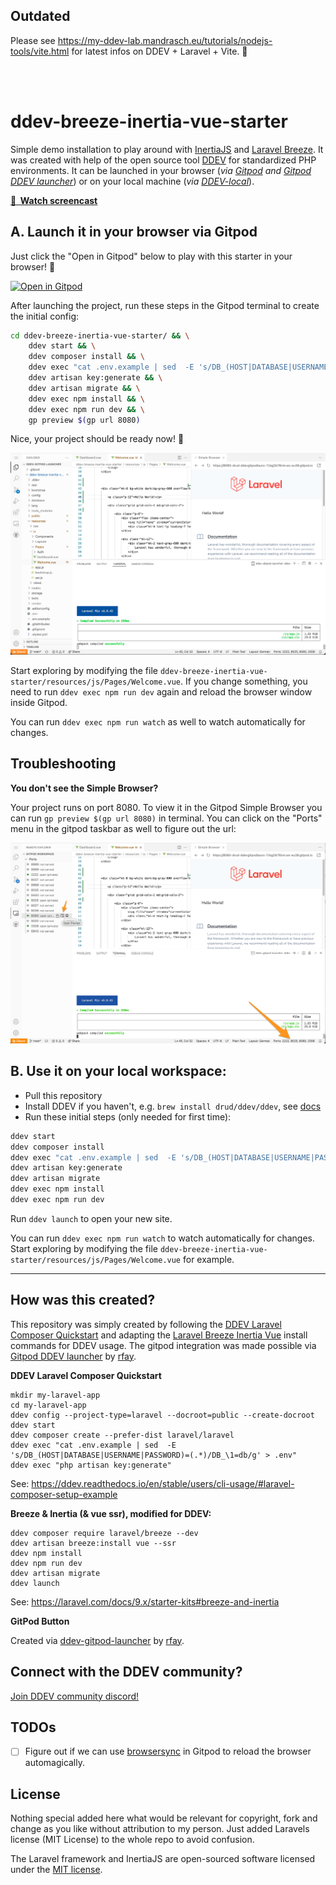 ## Outdated

Please see https://my-ddev-lab.mandrasch.eu/tutorials/nodejs-tools/vite.html for latest infos on DDEV + Laravel + Vite. 🚀

<br>
<br>

# ddev-breeze-inertia-vue-starter

Simple demo installation to play around with [InertiaJS](https://inertiajs.com/) and [Laravel Breeze](https://laravel.com/docs/9.x/starter-kits#breeze-and-inertia). It was created with help of the open source tool [DDEV](https://ddev.readthedocs.io/en/stable/) for standardized PHP environments. It can be launched in your browser (_via [Gitpod](https://www.gitpod.io/) and [Gitpod DDEV launcher](https://drud.github.io/ddev-gitpod-launcher/)_) or on your local machine (_via [DDEV-local](https://ddev.readthedocs.io/en/stable/)_).

**[🎥 &nbsp;Watch screencast](https://www.youtube.com/watch?v=XDn_itJ0s64)**

## A. Launch it in your browser via Gitpod

Just click the "Open in Gitpod" below to play with this starter in your browser! 🚀

[![Open in Gitpod](https://gitpod.io/button/open-in-gitpod.svg)](https://gitpod.io/#DDEV_REPO=https%3A%2F%2Fgithub.com%2Fmandrasch%2Fddev-breeze-inertia-vue-starter,DDEV_ARTIFACTS=/https://github.com/drud/ddev-gitpod-launcher/)

After launching the project, run these steps in the Gitpod terminal to create the initial config:

```bash
cd ddev-breeze-inertia-vue-starter/ && \
    ddev start && \
    ddev composer install && \
    ddev exec "cat .env.example | sed  -E 's/DB_(HOST|DATABASE|USERNAME|PASSWORD)=(.*)/DB_\1=db/g' > .env" && \
    ddev artisan key:generate && \
    ddev artisan migrate && \
    ddev exec npm install && \
    ddev exec npm run dev && \
    gp preview $(gp url 8080)
```

Nice, your project should be ready now! 🥳

![Screenshot Gitpod interface](.screenshots/screenshot_gitpod_01.png)

Start exploring by modifying the file
`ddev-breeze-inertia-vue-starter/resources/js/Pages/Welcome.vue`. If you change something, you need to run `ddev exec npm run dev` again and reload the browser window inside Gitpod.

You can run `ddev exec npm run watch` as well to watch automatically for changes.

## Troubleshooting

**You don't see the Simple Browser?**

Your project runs on port 8080. To view it in the Gitpod Simple Browser you can run `gp preview $(gp url 8080)` in terminal. You can click on the "Ports" menu in the gitpod taskbar as well to figure out the url:

![Screenshot Gitpod Ports](.screenshots/screenshot_gitpod_02.png)

## B. Use it on your local workspace:

-   Pull this repository
-   Install DDEV if you haven't, e.g. `brew install drud/ddev/ddev`, see [docs](https://ddev.readthedocs.io/en/stable/#installation)
-   Run these initial steps (only needed for first time):

```bash
ddev start
ddev composer install
ddev exec "cat .env.example | sed  -E 's/DB_(HOST|DATABASE|USERNAME|PASSWORD)=(.*)/DB_\1=db/g' > .env"
ddev artisan key:generate
ddev artisan migrate
ddev exec npm install
ddev exec npm run dev
```

Run `ddev launch` to open your new site.

You can run `ddev exec npm run watch` to watch automatically for changes. Start exploring by modifying the file `ddev-breeze-inertia-vue-starter/resources/js/Pages/Welcome.vue` for example.

<hr>

## How was this created?

This repository was simply created by following the [DDEV Laravel Composer Quickstart](https://ddev.readthedocs.io/en/stable/users/cli-usage/#laravel-composer-setup-example) and adapting the [Laravel Breeze Inertia Vue](https://laravel.com/docs/9.x/starter-kits#breeze-and-inertia) install commands for DDEV usage. The gitpod integration was made possible via [Gitpod DDEV launcher](https://drud.github.io/ddev-gitpod-launcher/) by [rfay](https://github.com/rfay).

**DDEV Laravel Composer Quickstart**

```
mkdir my-laravel-app
cd my-laravel-app
ddev config --project-type=laravel --docroot=public --create-docroot
ddev start
ddev composer create --prefer-dist laravel/laravel
ddev exec "cat .env.example | sed  -E 's/DB_(HOST|DATABASE|USERNAME|PASSWORD)=(.*)/DB_\1=db/g' > .env"
ddev exec "php artisan key:generate"
```

See: https://ddev.readthedocs.io/en/stable/users/cli-usage/#laravel-composer-setup-example

**Breeze & Inertia (& vue ssr), modified for DDEV:**

```
ddev composer require laravel/breeze --dev
ddev artisan breeze:install vue --ssr
ddev npm install
ddev npm run dev
ddev artisan migrate
ddev launch
```

See: https://laravel.com/docs/9.x/starter-kits#breeze-and-inertia

**GitPod Button**

Created via [ddev-gitpod-launcher](https://gitpod.io/#DDEV_REPO=https%3A%2F%2Fgithub.com%2Fmandrasch%2Fddev-breeze-inertia-vue-starter,DDEV_ARTIFACTS=https%3A%2F%2Fgithub.com%2Fdrud%2Fd9simple-artifacts/https://github.com/drud/ddev-gitpod-launcher/) by [rfay](https://github.com/rfay).

## Connect with the DDEV community?

[Join DDEV community discord!](https://discord.gg/hCZFfAMc5k)

## TODOs

-   [ ] Figure out if we can use [browsersync](https://laravel-mix.com/docs/6.0/browsersync) in Gitpod to reload the browser automagically.

## License

Nothing special added here what would be relevant for copyright, fork and change as you like without attribution to my person. Just added Laravels license (MIT License) to the whole repo to avoid confusion.

The Laravel framework and InertiaJS are open-sourced software licensed under the [MIT license](https://opensource.org/licenses/MIT).

